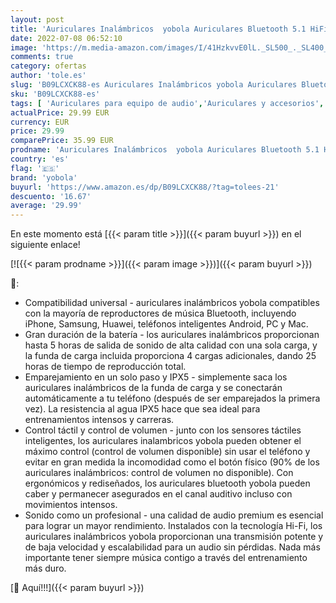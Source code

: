```yaml
---
layout: post
title: 'Auriculares Inalámbricos  yobola Auriculares Bluetooth 5.1 HiFi Estéreo  Cascos Inalambricos Bluetooth con Control Táctil  Micrófono Incorporado  IPX5 Deportivos  para Xiaomi Samsung iPhone Huawei'
date: 2022-07-08 06:52:10
image: 'https://m.media-amazon.com/images/I/41HzkvvE0lL._SL500_._SL400_.jpg'
comments: true
category: ofertas
author: 'tole.es'
slug: 'B09LCXCK88-es Auriculares Inalámbricos yobola Auriculares Bluetooth 5.1...'
sku: 'B09LCXCK88-es'
tags: [ 'Auriculares para equipo de audio','Auriculares y accesorios','Electrónica','iphone','yobola','🇪🇸', ]
actualPrice: 29.99 EUR
currency: EUR
price: 29.99
comparePrice: 35.99 EUR
prodname: 'Auriculares Inalámbricos  yobola Auriculares Bluetooth 5.1 HiFi Estéreo  Cascos Inalambricos Bluetooth con Control Táctil  Micrófono Incorporado  IPX5 Deportivos  para Xiaomi Samsung iPhone Huawei'
country: 'es'
flag: '🇪🇸'
brand: 'yobola'
buyurl: 'https://www.amazon.es/dp/B09LCXCK88/?tag=tolees-21'
descuento: '16.67'
average: '29.99'
---
```


En este momento está [{{< param title >}}]({{< param buyurl >}}) en el siguiente enlace!

[![{{< param prodname >}}]({{< param image >}})]({{< param buyurl >}})

🔎:

- Compatibilidad universal - auriculares inalámbricos yobola compatibles con la mayoría de reproductores de música Bluetooth, incluyendo iPhone, Samsung, Huawei, teléfonos inteligentes Android, PC y Mac.
- Gran duración de la batería - los auriculares inalámbricos proporcionan hasta 5 horas de salida de sonido de alta calidad con una sola carga, y la funda de carga incluida proporciona 4 cargas adicionales, dando 25 horas de tiempo de reproducción total.
- Emparejamiento en un solo paso y IPX5 - simplemente saca los auriculares inalámbricos de la funda de carga y se conectarán automáticamente a tu teléfono (después de ser emparejados la primera vez). La resistencia al agua IPX5 hace que sea ideal para entrenamientos intensos y carreras.
- Control táctil y control de volumen - junto con los sensores táctiles inteligentes, los auriculares inalambricos yobola pueden obtener el máximo control (control de volumen disponible) sin usar el teléfono y evitar en gran medida la incomodidad como el botón físico (90% de los auriculares inalámbricos: control de volumen no disponible). Con ergonómicos y rediseñados, los auriculares bluetooth yobola pueden caber y permanecer asegurados en el canal auditivo incluso con movimientos intensos.
- Sonido como un profesional - una calidad de audio premium es esencial para lograr un mayor rendimiento. Instalados con la tecnología Hi-Fi, los auriculares inalámbricos yobola proporcionan una transmisión potente y de baja velocidad y escalabilidad para un audio sin pérdidas. Nada más importante tener siempre música contigo a través del entrenamiento más duro.

[🛒 Aquí!!!]({{< param buyurl >}})
